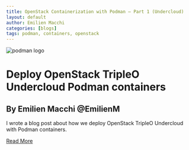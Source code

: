 ```yaml
---
title: OpenStack Containerization with Podman – Part 1 (Undercloud)
layout: default
author: Emilien Macchi
categories: [blogs]
tags: podman, containers, openstack
---
```


![podman logo](https://podman.io/images/podman.svg)

# Deploy OpenStack TripleO Undercloud Podman containers
## By Emilien Macchi @EmilienM


I wrote a blog post about how we deploy OpenStack TripleO Undercloud with
Podman containers.

[Read More](http://my1.fr/blog/openstack-containerization-with-podman-part-1-undercloud/)
